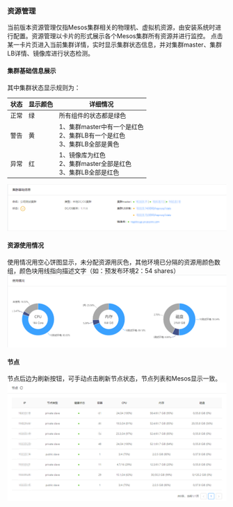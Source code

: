 ### 资源管理
当前版本资源管理仅指Mesos集群相关的物理机、虚拟机资源，由安装系统时进行配置。资源管理以卡片的形式展示各个Mesos集群所有资源并进行监控。
点击某一卡片页进入当前集群详情，实时显示集群状态信息，并对集群master、集群LB详情、镜像库进行状态检测。

#### 集群基础信息展示
其中集群状态显示规则为：

|状态|显示颜色|详细情况|
|----- |----- |------|
|正常|绿|所有组件的状态都是绿色|
|警告|黄|1、集群master中有一个是红色<br>2、集群LB有一个是红色<br>                           3、集群LB全部是黄色
|异常|红|1、镜像库为红色<br>2、集群master全部是红色<br>                3、集群LB全部是红色
![](/assets/集群-集群基础信息.png)

#### 资源使用情况
使用情况用空心饼图显示，未分配资源用灰色，其他环境已分隔的资源用颜色数组，颜色块用线指向描述文字（如：预发布环境2：54 shares）
![](/assets/集群-资源使用情况.png)

#### 节点
节点后边为刷新按钮，可手动点击刷新节点状态，节点列表和Mesos显示一致。
![](/assets/集群-节点.png)